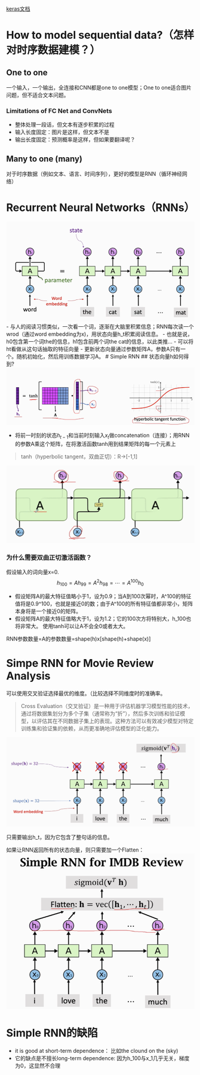 [keras文档](https://keras.io/api/)
# How to model sequential data?（怎样对时序数据建模？）
## One to one
 一个输入，一个输出，全连接和CNN都是one to one模型；One to one适合图片问题，但不适合文本问题。
### Limitations of FC Net and ConvNets
- 整体处理一段话，但文本有逐步积累的过程
- 输入长度固定：图片是这样，但文本不是
- 输出长度固定：预测概率是这样，但如果要翻译呢？
## Many to one (many)
对于时序数据（例如文本、语言、时间序列），更好的模型是RNN（循环神经网络）
# Recurrent Neural Networks（RNNs）
<img src="Pasted image 20250331230040.png">
- 与人的阅读习惯类似，一次看一个词，逐渐在大脑里积累信息；RNN每次读一个wrod（通过word embedding为x)，用状态向量h_t积累阅读信息。
- 也就是说，h0包含第一个词the的信息，h1包含前两个词the cat的信息，以此类推...
- 可以将ht看做从这句话抽取的特征向量
- 更新状态向量通过参数矩阵A，参数A只有一个。随机初始化，然后用训练数据学习A。
# Simple RNN
## 状态向量h如何得到?
<img src="Pasted image 20250331231146.png">

- 将前一时刻的状态$h_{t-1}$和当前时刻输入$x_t$做concatenation（连接）；用RNN的参数A乘这个矩阵，在将激活函数tanh用到结果矩阵的每一个元素上
>tanh（hyperbolic tangent，双曲正切）：R->[-1,1] 
<img src="Pasted image 20250331231302.png">

### 为什么需要双曲正切激活函数？
假设输入的词向量x=0.
$$h_{100}=Ah_{99}=A^2h_{98}=\cdots=A^{100}h_{0}$$
- 假设矩阵A的最大特征值略小于1，设为0.9；当A到100次幂时，A^100的特征值将是0.9^100，也就是接近0的数；由于A^100的所有特征值都非常小，矩阵本身将是一个接近0的矩阵。
- 假设矩阵A的最大特征值略大于1，设为1.2；它的100次方将特别大，h_100也将非常大。
使用tanh可以让A不会全0或者太大。

RNN参数数量=A的参数数量=shape(h)x\[shape(h)+shape(x)\]

# Simpe RNN for Movie Review Analysis
可以使用交叉验证选择最优的维度。（比较选择不同维度时的准确率。
>Cross Evaluation（交叉验证）是一种用于评估机器学习模型性能的技术，通过将数据集划分为多个子集（通常称为“折”），然后多次训练和验证模型，以评估其在不同数据子集上的表现。这种方法可以有效减少模型对特定训练集和验证集的依赖，从而更准确地评估模型的泛化能力。
<img src="Pasted image 20250331233453.png">

只需要输出h_t，因为它包含了整句话的信息。

如果让RNN返回所有的状态向量，则只需要加一个Flatten：
<img src="Pasted image 20250401000402.png">

# Simple RNN的缺陷
- it is good at short-term dependence： 比如the clound on the (sky)
- 它的缺点是不擅长long-term dependence: 因为h_100与x_1几乎无关，梯度为0，这显然不合理